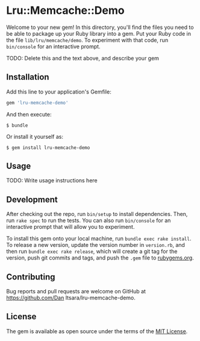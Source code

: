 # Lru::Memcache::Demo

Welcome to your new gem! In this directory, you'll find the files you need to be able to package up your Ruby library into a gem. Put your Ruby code in the file `lib/lru/memcache/demo`. To experiment with that code, run `bin/console` for an interactive prompt.

TODO: Delete this and the text above, and describe your gem

## Installation

Add this line to your application's Gemfile:

```ruby
gem 'lru-memcache-demo'
```

And then execute:

    $ bundle

Or install it yourself as:

    $ gem install lru-memcache-demo

## Usage

TODO: Write usage instructions here

## Development

After checking out the repo, run `bin/setup` to install dependencies. Then, run `rake spec` to run the tests. You can also run `bin/console` for an interactive prompt that will allow you to experiment.

To install this gem onto your local machine, run `bundle exec rake install`. To release a new version, update the version number in `version.rb`, and then run `bundle exec rake release`, which will create a git tag for the version, push git commits and tags, and push the `.gem` file to [rubygems.org](https://rubygems.org).

## Contributing

Bug reports and pull requests are welcome on GitHub at https://github.com/Dan Itsara/lru-memcache-demo.


## License

The gem is available as open source under the terms of the [MIT License](http://opensource.org/licenses/MIT).

